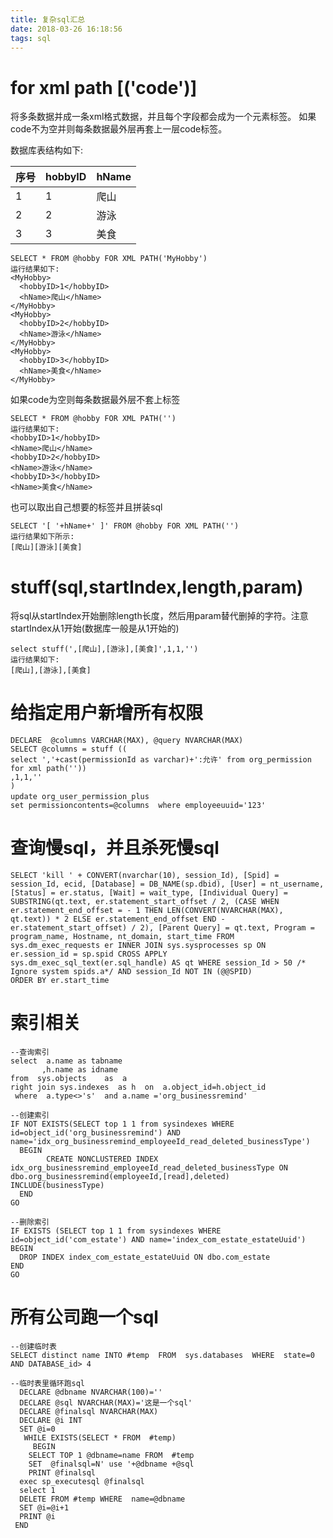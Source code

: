 ```yaml
---
title: 复杂sql汇总
date: 2018-03-26 16:18:56
tags: sql
---
```


# for xml path [('code')]
将多条数据并成一条xml格式数据，并且每个字段都会成为一个元素标签。
如果code不为空并则每条数据最外层再套上一层code标签。
<!--more-->
数据库表结构如下:

|序号| hobbyID |hName| 
| :--- | :--- | :--- |
|1   |  1      | 爬山|
|2   |  2      | 游泳|
|3   |  3      | 美食|

```
SELECT * FROM @hobby FOR XML PATH('MyHobby')
运行结果如下:
<MyHobby>
  <hobbyID>1</hobbyID>
  <hName>爬山</hName>
</MyHobby>
<MyHobby>
  <hobbyID>2</hobbyID>
  <hName>游泳</hName>
</MyHobby>
<MyHobby>
  <hobbyID>3</hobbyID>
  <hName>美食</hName>
</MyHobby>
```
如果code为空则每条数据最外层不套上标签
```
SELECT * FROM @hobby FOR XML PATH('')
运行结果如下:
<hobbyID>1</hobbyID>
<hName>爬山</hName>
<hobbyID>2</hobbyID>
<hName>游泳</hName>
<hobbyID>3</hobbyID>
<hName>美食</hName>
```

也可以取出自己想要的标签并且拼装sql
```
SELECT '[ '+hName+' ]' FROM @hobby FOR XML PATH('')
运行结果如下所示:
[爬山][游泳][美食]
```

# stuff(sql,startIndex,length,param)

将sql从startIndex开始删除length长度，然后用param替代删掉的字符。注意startIndex从1开始(数据库一般是从1开始的)
```
select stuff(',[爬山],[游泳],[美食]',1,1,'')
运行结果如下: 
[爬山],[游泳],[美食]

```

# 给指定用户新增所有权限 
```
DECLARE  @columns VARCHAR(MAX), @query NVARCHAR(MAX)
SELECT @columns = stuff ((
select ','+cast(permissionId as varchar)+':允许' from org_permission for xml path(''))
,1,1,''
)
update org_user_permission_plus　
set permissioncontents=@columns  where employeeuuid='123'
```


# 查询慢sql，并且杀死慢sql

```
SELECT 'kill ' + CONVERT(nvarchar(10), session_Id), [Spid] = session_Id, ecid, [Database] = DB_NAME(sp.dbid), [User] = nt_username, [Status] = er.status, [Wait] = wait_type, [Individual Query] = SUBSTRING(qt.text, er.statement_start_offset / 2, (CASE WHEN er.statement_end_offset = - 1 THEN LEN(CONVERT(NVARCHAR(MAX), qt.text)) * 2 ELSE er.statement_end_offset END - er.statement_start_offset) / 2), [Parent Query] = qt.text, Program = program_name, Hostname, nt_domain, start_time FROM sys.dm_exec_requests er INNER JOIN sys.sysprocesses sp ON er.session_id = sp.spid CROSS APPLY sys.dm_exec_sql_text(er.sql_handle) AS qt WHERE session_Id > 50 /* Ignore system spids.a*/ AND session_Id NOT IN (@@SPID)
ORDER BY er.start_time
```


# 索引相关

```
--查询索引
select  a.name as tabname
       ,h.name as idname
from  sys.objects    as  a 
right join sys.indexes  as h  on  a.object_id=h.object_id
 where  a.type<>'s'  and a.name ='org_businessremind'

--创建索引
IF NOT EXISTS(SELECT top 1 1 from sysindexes WHERE id=object_id('org_businessremind') AND name='idx_org_businessremind_employeeId_read_deleted_businessType')
  BEGIN
		CREATE NONCLUSTERED INDEX idx_org_businessremind_employeeId_read_deleted_businessType ON dbo.org_businessremind(employeeId,[read],deleted) INCLUDE(businessType)
  END
GO

--删除索引
IF EXISTS (SELECT top 1 1 from sysindexes WHERE id=object_id('com_estate') AND name='index_com_estate_estateUuid')
BEGIN
  DROP INDEX index_com_estate_estateUuid ON dbo.com_estate
END
GO

```

# 所有公司跑一个sql

```
--创建临时表
SELECT distinct name INTO #temp  FROM  sys.databases  WHERE  state=0 AND DATABASE_id> 4

--临时表里循环跑sql
  DECLARE @dbname NVARCHAR(100)=''
  DECLARE @sql NVARCHAR(MAX)='这是一个sql'
  DECLARE @finalsql NVARCHAR(MAX)
  DECLARE @i INT
  SET @i=0
   WHILE EXISTS(SELECT * FROM  #temp)
     BEGIN
    SELECT TOP 1 @dbname=name FROM  #temp
    SET  @finalsql=N' use '+@dbname +@sql
    PRINT @finalsql
  exec sp_executesql @finalsql
  select 1
  DELETE FROM #temp WHERE  name=@dbname
  SET @i=@i+1
  PRINT @i 
 END
```
